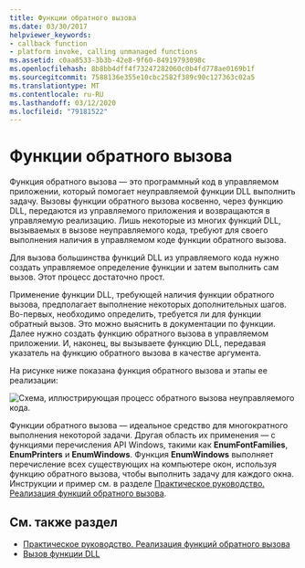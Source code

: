 ```yaml
---
title: Функции обратного вызова
ms.date: 03/30/2017
helpviewer_keywords:
- callback function
- platform invoke, calling unmanaged functions
ms.assetid: c0aa8533-3b3b-42e8-9f60-84919793098c
ms.openlocfilehash: 8b8bb4dff4f73247282060c0b4fd778ae0169b1f
ms.sourcegitcommit: 7588136e355e10cbc2582f389c90c127363c02a5
ms.translationtype: MT
ms.contentlocale: ru-RU
ms.lasthandoff: 03/12/2020
ms.locfileid: "79181522"
---
```

# <a name="callback-functions"></a>Функции обратного вызова
Функция обратного вызова — это программный код в управляемом приложении, который помогает неуправляемой функции DLL выполнить задачу. Вызовы функции обратного вызова косвенно, через функцию DLL, передаются из управляемого приложения и возвращаются в управляемую реализацию. Лишь некоторые из многих функций DLL, вызываемых в вызове неуправляемого кода, требуют для своего выполнения наличия в управляемом коде функции обратного вызова.  
  
 Для вызова большинства функций DLL из управляемого кода нужно создать управляемое определение функции и затем выполнить сам вызов. Этот процесс достаточно прост.  
  
 Применение функции DLL, требующей наличия функции обратного вызова, предполагает выполнение некоторых дополнительных шагов. Во-первых, необходимо определить, требуется ли для функции обратный вызов. Это можно выяснить в документации по функции. Далее нужно создать функцию обратного вызова в управляемом приложении. И, наконец, вы вызываете функцию DLL, передавая указатель на функцию обратного вызова в качестве аргумента.

 На рисунке ниже показана функция обратного вызова и этапы ее реализации:  
  
 ![Схема, иллюстрирующая процесс обратного вызова неуправляемого кода.](./media/callback-functions/platform-invoke-callback-process.gif)  
  
 Функции обратного вызова — идеальное средство для многократного выполнения некоторой задачи. Другая область их применения — с функциями перечисления API Windows, такими как **EnumFontFamilies**, **EnumPrinters** и **EnumWindows**. Функция **EnumWindows** выполняет перечисление всех существующих на компьютере окон, используя функцию обратного вызова, чтобы выполнить задачу для каждого окна. Инструкции и пример см. в разделе [Практическое руководство. Реализация функций обратного вызова](how-to-implement-callback-functions.md).  
  
## <a name="see-also"></a>См. также раздел

- [Практическое руководство. Реализация функций обратного вызова](how-to-implement-callback-functions.md)
- [Вызов функции DLL](calling-a-dll-function.md)
